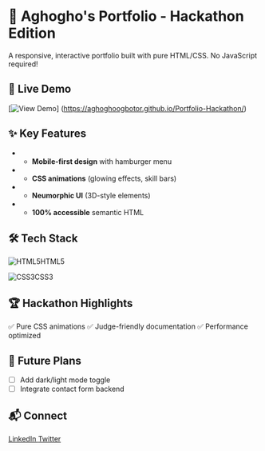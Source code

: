 # 🌟 Aghogho's Portfolio - Hackathon Edition 
A responsive, interactive portfolio built with pure HTML/CSS. No JavaScript required! 

## 🚀 Live Demo 
[![View Demo](https://img.shields.io/badge/View-Live_Demo-green)]
(https://aghoghoogbotor.github.io/Portfolio-Hackathon/) 

## ✨ Key Features 
- - **Mobile-first design** with hamburger menu
- - **CSS animations** (glowing effects, skill bars)
- - **Neumorphic UI** (3D-style elements)
- - **100% accessible** semantic HTML
    
## 🛠 Tech Stack 
<p align="left"> 
  <p><img src="https://img.shields.io/badge/HTML5-E34F26?logo=html5&logoColor=white" alt="HTML5">HTML5 </p> 
  <P><img src="https://img.shields.io/badge/CSS3-1572B6?logo=css3&logoColor=white" alt="CSS3">CSS3</p> 
</p> 


## 🏆 Hackathon Highlights 
✅ Pure CSS animations 
✅ Judge-friendly documentation 
✅ Performance optimized 

## 🔮 Future Plans 
- [ ] Add dark/light mode toggle
- [ ] Integrate contact form backend

## 📬 Connect 
<a href="https://www.linkedin.com/in/aghogho-ogbotor-a5a62b224?utm_source=share&utm_campaign=share_via&utm_content=profile&utm_medium=ios_app"> 
  LinkedIn
</a> 
<a href="https://twitter.com/sylvi_bae?s=21"> 
  Twitter 
</a> 
  
